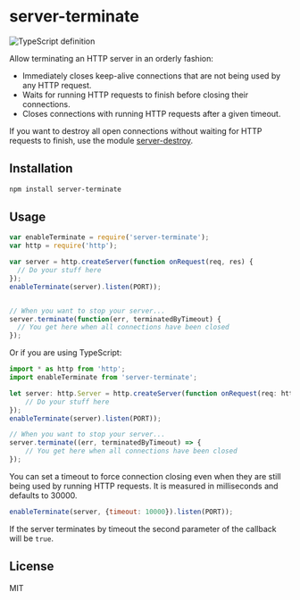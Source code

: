 # server-terminate

![TypeScript definition](https://img.shields.io/badge/TypeScript%20Definition-%E2%9C%93-blue.svg)

Allow terminating an HTTP server in an orderly fashion:
* Immediately closes keep-alive connections that are not being used by any HTTP request. 
* Waits for running HTTP requests to finish before closing their connections.
* Closes connections with running HTTP requests after a given timeout.

If you want to destroy all open connections without waiting for HTTP requests to finish,
use the module [server-destroy](https://github.com/isaacs/server-destroy).

## Installation
```sh
npm install server-terminate
```

## Usage
```javascript
var enableTerminate = require('server-terminate');
var http = require('http');

var server = http.createServer(function onRequest(req, res) {
  // Do your stuff here
});
enableTerminate(server).listen(PORT));


// When you want to stop your server...
server.terminate(function(err, terminatedByTimeout) {
  // You get here when all connections have been closed
});
```

Or if you are using TypeScript:
```typescript
import * as http from 'http';
import enableTerminate from 'server-terminate';

let server: http.Server = http.createServer(function onRequest(req: http.ServerRequest, res: http.ServerResponse) {
    // Do your stuff here
});
enableTerminate(server).listen(PORT));

// When you want to stop your server...
server.terminate((err, terminatedByTimeout) => {
    // You get here when all connections have been closed
});
```

You can set a timeout to force connection closing even when they are still being used by running HTTP requests.
It is measured in milliseconds and defaults to 30000.
```javascript
enableTerminate(server, {timeout: 10000}).listen(PORT));
```

If the server terminates by timeout the second parameter of the callback will be `true`.

## License
MIT
